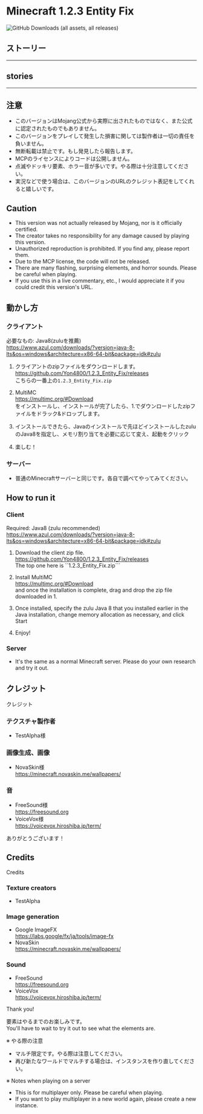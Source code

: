 # Minecraft 1.2.3 Entity Fix
<img alt="GitHub Downloads (all assets, all releases)" src="https://img.shields.io/github/downloads/Yon4800/1.2.3_Entity_Fix/total?style=for-the-badge">

## ストーリー
***

## stories
***

## 注意
- このバージョンはMojang公式から実際に出されたものではなく、また公式に認定されたものでもありません。
- このバージョンをプレイして発生した損害に関しては製作者は一切の責任を負いません。
- 無断転載は禁止です。もし発見したら報告します。
- MCPのライセンスによりコードは公開しません。
- 点滅やドッキリ要素、ホラー音が多いです。やる際は十分注意してください。
- 実況などで使う場合は、このバージョンのURLのクレジット表記をしてくれると嬉しいです。

## Caution
- This version was not actually released by Mojang, nor is it officially certified.
- The creator takes no responsibility for any damage caused by playing this version.
- Unauthorized reproduction is prohibited. If you find any, please report them.
- Due to the MCP license, the code will not be released.
- There are many flashing, surprising elements, and horror sounds. Please be careful when playing.
- If you use this in a live commentary, etc., I would appreciate it if you could credit this version's URL.

## 動かし方
### クライアント

必要なもの: Java8(zuluを推薦)<br>
https://www.azul.com/downloads/?version=java-8-lts&os=windows&architecture=x86-64-bit&package=jdk#zulu

1. クライアントのzipファイルをダウンロードします。<br>
https://github.com/Yon4800/1.2.3_Entity_Fix/releases<br>
こちらの一番上の```1.2.3_Entity_Fix.zip```<br>

2. MultiMC<br>
https://multimc.org/#Download<br>
をインストールし、インストールが完了したら、1.でダウンロードしたzipファイルをドラック&ドロップします。<br>

3. インストールできたら、Javaのインストールで先ほどインストールしたzuluのJava8を指定し、メモリ割り当てを必要に応じて変え、起動をクリック<br>

4. 楽しむ！

### サーバー
- 普通のMinecraftサーバーと同じです。各自で調べてやってみてください。<br>

## How to run it
### Client

Required: Java8 (zulu recommended)<br>
https://www.azul.com/downloads/?version=java-8-lts&os=windows&architecture=x86-64-bit&package=jdk#zulu

1. Download the client zip file.<br>
https://github.com/Yon4800/1.2.3_Entity_Fix/releases<br>
The top one here is ``1.2.3_Entity_Fix.zip```<br>

2. Install MultiMC<br>
https://multimc.org/#Download<br>
and once the installation is complete, drag and drop the zip file downloaded in 1.<br>

3. Once installed, specify the zulu Java 8 that you installed earlier in the Java installation, change memory allocation as necessary, and click Start<br>

4. Enjoy!

### Server
- It's the same as a normal Minecraft server. Please do your own research and try it out.<br>

## クレジット
クレジット
### テクスチャ製作者
- TestAlpha様
### 画像生成、画像
- NovaSkin様<br>
https://minecraft.novaskin.me/wallpapers/<br>
### 音
<!-- - Pixabay様 <br> -->
<!-- https://pixabay.com <br> -->
- FreeSound様<br>
https://freesound.org<br>
- VoiceVox様<br>
https://voicevox.hiroshiba.jp/term/<br>

ありがとうございます！<br>

## Credits
Credits
### Texture creators
- TestAlpha
### Image generation
- Google ImageFX<br>
https://labs.google/fx/ja/tools/image-fx
- NovaSkin<br>
https://minecraft.novaskin.me/wallpapers/<br>
### Sound
<!-- - Pixabay <br> -->
<!-- https://pixabay.com <br> -->
- FreeSound<br>
https://freesound.org<br>
- VoiceVox<br>
https://voicevox.hiroshiba.jp/term/<br>

Thank you!<br>

要素はやるまでのお楽しみです。<br>
You'll have to wait to try it out to see what the elements are.<br>

※ やる際の注意
- マルチ限定です。やる際は注意してください。
- 再び新たなワールドでマルチする場合は、インスタンスを作り直してください。

※ Notes when playing on a server
- This is for multiplayer only. Please be careful when playing.
- If you want to play multiplayer in a new world again, please create a new instance.
